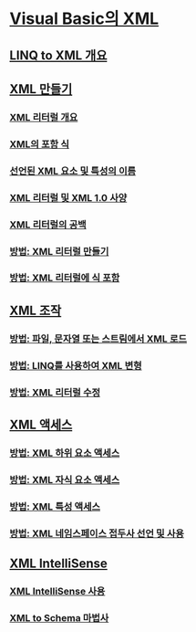 # [Visual Basic의 XML](index.md)
## [LINQ to XML 개요](overview-of-linq-to-xml.md)
## [XML 만들기](creating-xml.md)
### [XML 리터럴 개요](xml-literals-overview.md)
### [XML의 포함 식](embedded-expressions-in-xml.md)
### [선언된 XML 요소 및 특성의 이름](names-of-declared-xml-elements-and-attributes.md)
### [XML 리터럴 및 XML 1.0 사양](xml-literals-and-the-xml-1-0-specification.md)
### [XML 리터럴의 공백](white-space-in-xml-literals.md)
### [방법: XML 리터럴 만들기](how-to-create-xml-literals.md)
### [방법: XML 리터럴에 식 포함](how-to-embed-expressions-in-xml-literals.md)
## [XML 조작](manipulating-xml.md)
### [방법: 파일, 문자열 또는 스트림에서 XML 로드](how-to-load-xml-from-a-file-string-or-stream.md)
### [방법: LINQ를 사용하여 XML 변형](how-to-transform-xml-by-using-linq.md)
### [방법: XML 리터럴 수정](how-to-modify-xml-literals.md)
## [XML 액세스](accessing-xml.md)
### [방법: XML 하위 요소 액세스](how-to-access-xml-descendant-elements.md)
### [방법: XML 자식 요소 액세스](how-to-access-xml-child-elements.md)
### [방법: XML 특성 액세스](how-to-access-xml-attributes.md)
### [방법: XML 네임스페이스 접두사 선언 및 사용](how-to-declare-and-use-xml-namespace-prefixes.md)
## [XML IntelliSense](xml-intellisense.md)
### [XML IntelliSense 사용](how-to-enable-xml-intellisense.md)
### [XML to Schema 마법사](xml-to-schema-wizard.md)
